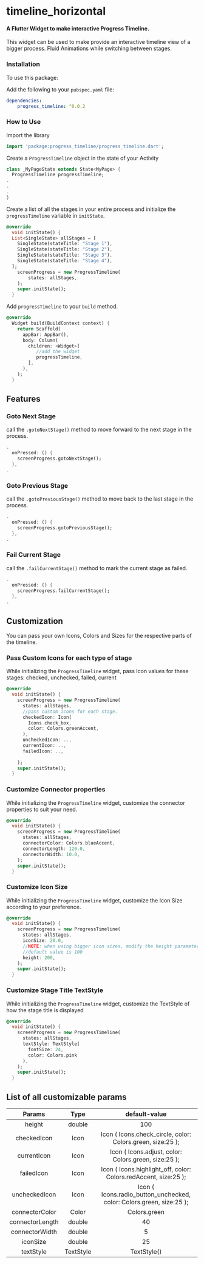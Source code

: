 # timeline_horizontal

#### A Flutter Widget to make interactive Progress Timeline.

This widget can be used to make provide an interactive timeline view of a bigger process.
Fluid Animations while switching between stages.


### Installation

To use this package:

Add the following to your `pubspec.yaml` file:

```yaml
dependencies:
    progress_timeline: ^0.0.2
```

### How to Use

Import the library
```dart
import 'package:progress_timeline/progress_timeline.dart';
```

Create a `ProgressTimeline` object in the state of your Activity

```dart
class _MyPageState extends State<MyPage> {
  ProgressTimeline progressTimeline;
.
.
.
}
```
Create a list of all the stages in your entire process and initialize the `progressTimeline` variable in `initState`.

```dart
@override
  void initState() {
  List<SingleState> allStages = [
    SingleState(stateTitle: "Stage 1"),
    SingleState(stateTitle: "Stage 2"),
    SingleState(stateTitle: "Stage 3"),
    SingleState(stateTitle: "Stage 4"),
  ];
    screenProgress = new ProgressTimeline(
        states: allStages,
    );
    super.initState();
  }
```

Add `progressTimeline` to your `build` method.

```dart
@override
  Widget build(BuildContext context) {
    return Scaffold(
      appBar: AppBar(),
      body: Column(
        children: <Widget>[
           //add the widget
           progressTimeline,
        ],
      ),
    );
  }
```


## Features

### Goto Next Stage
call the `.gotoNextStage()` method to move forward to the next stage in the process.

```dart
.
  onPressed: () {
    screenProgress.gotoNextStage();
  },
.
``` 


### Goto Previous Stage
call the `.gotoPreviousStage()` method to move back to the last stage in the process.

```dart
.
  onPressed: () {
    screenProgress.gotoPreviousStage();
  },
.
```


### Fail Current Stage
call the `.failCurrentStage()` method to mark the current stage as failed.

```dart
.
  onPressed: () {
    screenProgress.failCurrentStage();
  },
.
```

## Customization

You can pass your own Icons, Colors and Sizes for the respective parts of the timeline.

### Pass Custom Icons for each type of stage

While initializing the `ProgressTimeline` widget, pass Icon values for these stages: checked, unchecked, failed, current

```dart
@override
  void initState() {
    screenProgress = new ProgressTimeline(
      states: allStages,
      //pass custom icons for each stage.
      checkedIcon: Icon(
        Icons.check_box,
        color: Colors.greenAccent,
      ),
      uncheckedIcon: ..,
      currentIcon: ..,
      failedIcon: ..,
      
    );
    super.initState();
  }
``` 

### Customize Connector properties

While initializing the `ProgressTimeline` widget, customize the connector properties to suit your need.

```dart
@override
  void initState() {
    screenProgress = new ProgressTimeline(
      states: allStages,
      connectorColor: Colors.blueAccent,
      connectorLength: 120.0,
      connectorWidth: 10.0,
    );
    super.initState();
  }
```

### Customize Icon Size

While initializing the `ProgressTimeline` widget, customize the Icon Size according to your preference.

```dart
@override
  void initState() {
    screenProgress = new ProgressTimeline(
      states: allStages,
      iconSize: 20.0,
      //NOTE: when using bigger icon sizes, modify the height parameter accordingly
      //default value is 100
      height: 200,
    );
    super.initState();
  }
```

### Customize Stage Title TextStyle

While initializing the `ProgressTimeline` widget, customize the TextStyle of how the stage title is displayed

```dart
@override
  void initState() {
    screenProgress = new ProgressTimeline(
      states: allStages,
      textStyle: TextStyle(
        fontSize: 24,
        color: Colors.pink
      ),
    );
    super.initState();
  }
```
## List of all customizable params


|      Params     |    Type   |                             default-value                            |
|:---------------:|:---------:|:--------------------------------------------------------------------:|
|      height     |   double  |                                  100                                 |
|   checkedIcon   |    Icon   |      Icon ( Icons.check_circle, color: Colors.green, size:25 );      |
|   currentIcon   |    Icon   |         Icon ( Icons.adjust, color: Colors.green, size:25 );         |
|    failedIcon   |    Icon   |    Icon ( Icons.highlight_off, color: Colors.redAccent, size:25 );   |
|  uncheckedIcon  |    Icon   | Icon ( Icons.radio_button_unchecked, color: Colors.green, size:25 ); |
|  connectorColor |   Color   |                             Colors.green                             |
| connectorLength |   double  |                                  40                                  |
|  connectorWidth |   double  |                                   5                                  |
|     iconSize    |   double  |                                  25                                  |
|    textStyle    | TextStyle |                              TextStyle()                             |


